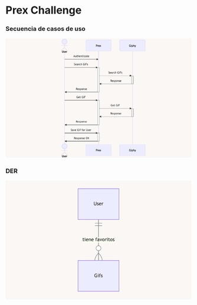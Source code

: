 # Prex Challenge

### Secuencia de casos de uso

![Secuence](./secuence.png)

### DER

![DER](./der.png)
